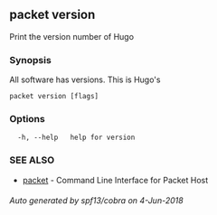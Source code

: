 ## packet version

Print the version number of Hugo

### Synopsis

All software has versions. This is Hugo's

```
packet version [flags]
```

### Options

```
  -h, --help   help for version
```

### SEE ALSO

* [packet](packet.md)	 - Command Line Interface for Packet Host

###### Auto generated by spf13/cobra on 4-Jun-2018
